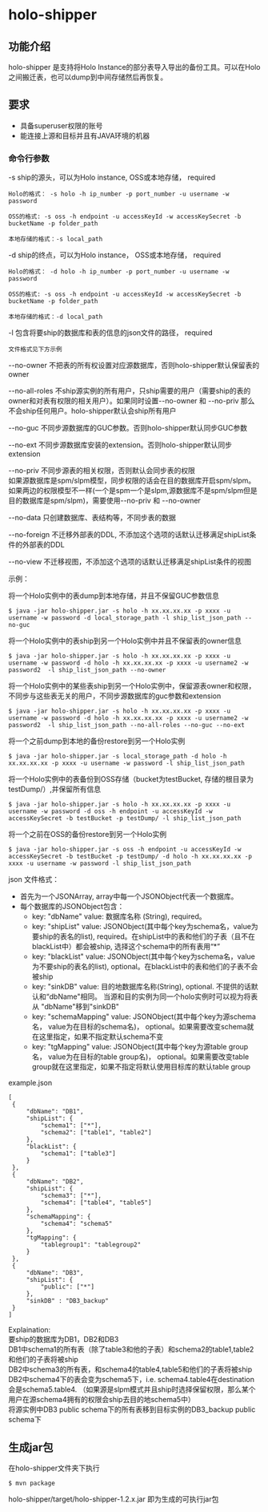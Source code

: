 # holo-shipper

## 功能介绍
holo-shipper 是支持将Holo Instance的部分表导入导出的备份工具。可以在Holo之间搬迁表，也可以dump到中间存储然后再恢复。

## 要求
- 具备superuser权限的账号
- 能连接上源和目标并且有JAVA环境的机器

### 命令行参数
-s ship的源头，可以为Holo instance, OSS或本地存储， required 

    Holo的格式： -s holo -h ip_number -p port_number -u username -w password

    OSS的格式: -s oss -h endpoint -u accessKeyId -w accessKeySecret -b bucketName -p folder_path

    本地存储的格式：-s local_path

-d ship的终点，可以为Holo instance， OSS或本地存储， required

    Holo的格式： -d holo -h ip_number -p port_number -u username -w password

    OSS的格式: -s oss -h endpoint -u accessKeyId -w accessKeySecret -b bucketName -p folder_path

    本地存储的格式：-d local_path

-l 包含将要ship的数据库和表的信息的json文件的路径， required
    
    文件格式见下方示例

--no-owner 不把表的所有权设置对应源数据库，否则holo-shipper默认保留表的owner

--no-all-roles 不ship源实例的所有用户，只ship需要的用户（需要ship的表的owner和对表有权限的相关用户）。如果同时设置--no-owner 和 --no-priv 那么不会ship任何用户。holo-shipper默认会ship所有用户

--no-guc 不同步源数据库的GUC参数。否则holo-shipper默认同步GUC参数

--no-ext 不同步源数据库安装的extension。否则holo-shipper默认同步extension

--no-priv 不同步源表的相关权限，否则默认会同步表的权限  
如果源数据库是spm/slpm模型，同步权限的话会在目的数据库开启spm/slpm。如果两边的权限模型不一样(一个是spm一个是slpm,源数据库不是spm/slpm但是目的数据库是spm/slpm)，需要使用--no-priv 和 --no-owner

--no-data 只创建数据库、表结构等，不同步表的数据

--no-foreign 不迁移外部表的DDL, 不添加这个选项的话默认迁移满足shipList条件的外部表的DDL

--no-view 不迁移视图，不添加这个选项的话默认迁移满足shipList条件的视图


示例：

将一个Holo实例中的表dump到本地存储，并且不保留GUC参数信息
```
$ java -jar holo-shipper.jar -s holo -h xx.xx.xx.xx -p xxxx -u username -w password -d local_storage_path -l ship_list_json_path --no-guc
```

将一个Holo实例中的表ship到另一个Holo实例中并且不保留表的owner信息
```
$ java -jar holo-shipper.jar -s holo -h xx.xx.xx.xx -p xxxx -u username -w password -d holo -h xx.xx.xx.xx -p xxxx -u username2 -w password2  -l ship_list_json_path --no-owner
```

将一个Holo实例中的某些表ship到另一个Holo实例中，保留源表owner和权限，不同步与这些表无关的用户，不同步源数据库的guc参数和extension
```
$ java -jar holo-shipper.jar -s holo -h xx.xx.xx.xx -p xxxx -u username -w password -d holo -h xx.xx.xx.xx -p xxxx -u username2 -w password2  -l ship_list_json_path --no-all-roles --no-guc --no-ext
```

将一个之前dump到本地的备份restore到另一个Holo实例
```
$ java -jar holo-shipper.jar -s local_storage_path -d holo -h xx.xx.xx.xx -p xxxx -u username -w password -l ship_list_json_path
```

将一个Holo实例中的表备份到OSS存储（bucket为testBucket, 存储的根目录为 testDump/）,并保留所有信息
```
$ java -jar holo-shipper.jar -s holo -h xx.xx.xx.xx -p xxxx -u username -w password -d oss -h endpoint -u accessKeyId -w accessKeySecret -b testBucket -p testDump/ -l ship_list_json_path
```

将一个之前在OSS的备份restore到另一个Holo实例
```
$ java -jar holo-shipper.jar -s oss -h endpoint -u accessKeyId -w accessKeySecret -b testBucket -p testDump/ -d holo -h xx.xx.xx.xx -p xxxx -u username -w password -l ship_list_json_path
```

json 文件格式：
- 首先为一个JSONArray, array中每一个JSONObject代表一个数据库。
- 每个数据库的JSONObject包含：
   - key: "dbName" value: 数据库名称 (String), required。
   - key: "shipList" value: JSONObject(其中每个key为schema名，value为要ship的表名的list), required。在shipList中的表和他们的子表（且不在blackList中）都会被ship, 选择这个schema中的所有表用“*”
   - key: "blackList" value: JSONObject(其中每个key为schema名，value为不要ship的表名的list), optional。在blackList中的表和他们的子表不会被ship
   - key: "sinkDB" value: 目的地数据库名称(String), optional. 不提供的话默认和“dbName"相同。 当源和目的实例为同一个holo实例时可以视为将表从 "dbName"移到"sinkDB"
   - key: "schemaMapping" value: JSONObject(其中每个key为源schema名， value为在目标的schema名)， optional。如果需要改变schema就在这里指定，如果不指定默认schema不变
   - key: "tgMapping" value: JSONObject(其中每个key为源table group名， value为在目标的table group名)， optional。如果需要改变table group就在这里指定，如果不指定将默认使用目标库的默认table group

example.json
   ```
   [
    {
        "dbName": "DB1",
        "shipList": {
            "schema1": ["*"],
            "schema2": ["table1", "table2"]
        },
        "blackList": {
            "schema1": ["table3"]
        }
    },
    {
        "dbName": "DB2",
        "shipList": {
            "schema3": ["*"],
            "schema4": ["table4", "table5"]
        },
        "schemaMapping": {
            "schema4": "schema5"
        },
        "tgMapping": {
            "tablegroup1": "tablegroup2"
        }
    },
    {
        "dbName": "DB3",
        "shipList": {
            "public": ["*"]
        },
        "sinkDB" : "DB3_backup"
    }
   ]
   ```
Explaination:  
要ship的数据库为DB1，DB2和DB3  
DB1中schema1的所有表（除了table3和他的子表）和schema2的table1,table2和他们的子表将被ship  
DB2中schema3的所有表，和schema4的table4,table5和他们的子表将被ship
DB2中schema4下的表会变为schema5下，i.e. schema4.table4在destination会是schema5.table4. （如果源是slpm模式并且ship时选择保留权限，那么某个用户在源schema4拥有的权限会ship去目的地schema5中）  
将源实例中DB3 public schema下的所有表移到目标实例的DB3_backup public schema下

## 生成jar包
在holo-shipper文件夹下执行
```
$ mvn package
```
holo-shipper/target/holo-shipper-1.2.x.jar 即为生成的可执行jar包
